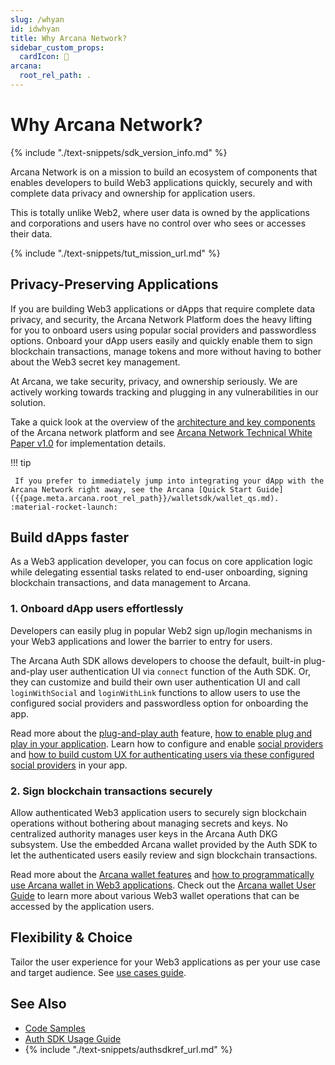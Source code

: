 ```yaml
---
slug: /whyan
id: idwhyan
title: Why Arcana Network?
sidebar_custom_props:
  cardIcon: 📝
arcana:
  root_rel_path: .
---
```


# Why Arcana Network?

{% include "./text-snippets/sdk_version_info.md" %}

Arcana Network is on a mission to build an ecosystem of components that enables developers to build Web3 applications quickly, securely and with complete data privacy and ownership for application users.

This is totally unlike Web2, where user data is owned by the applications and corporations and users have no control over who sees or accesses their data.

{% include "./text-snippets/tut_mission_url.md" %}

## Privacy-Preserving Applications

If you are building Web3 applications or dApps that require complete data privacy, and security, the Arcana Network Platform does the heavy lifting for you to onboard users using popular social providers and passwordless options. Onboard your dApp users easily and quickly enable them to sign blockchain transactions, manage tokens and more without having to bother about the Web3 secret key management.

At Arcana, we take security, privacy, and ownership seriously. We are actively working towards tracking and plugging in any vulnerabilities in our solution.

Take a quick look at the overview of the [architecture and key components]({{page.meta.arcana.root_rel_path}}/howitworks.md) of the Arcana network platform and see [Arcana Network Technical White Paper v1.0](https://www.notion.so/arcananetwork/Arcana-Technical-Docs-a1d7fd0d2970452586c693e4fee14d08) for implementation details.

!!! tip

     If you prefer to immediately jump into integrating your dApp with the Arcana Network right away, see the Arcana [Quick Start Guide]({{page.meta.arcana.root_rel_path}}/walletsdk/wallet_qs.md). :material-rocket-launch:

## Build dApps faster

As a Web3 application developer, you can focus on core application logic while delegating essential tasks related to end-user onboarding, signing blockchain transactions, and data management to Arcana.

### 1. Onboard dApp users effortlessly

Developers can easily plug in popular Web2 sign up/login mechanisms in your Web3 applications and lower the barrier to entry for users. 

The Arcana Auth SDK allows developers to choose the default, built-in plug-and-play user authentication UI via `connect` function of the Auth SDK. Or, they can customize and build their own user authentication UI and call `loginWithSocial` and `loginWithLink` functions to allow users to use the configured social providers and passwordless option for onboarding the app. 

Read more about the [plug-and-play auth]({{page.meta.arcana.root_rel_path}}/concepts/plugnplayauth.md) feature, [how to enable plug and play in your application]({{page.meta.arcana.root_rel_path}}/howto/onboard_users/wallet_plugnplay.md). Learn how to configure and enable [social providers]({{page.meta.arcana.root_rel_path}}/concepts/authtype/arcanaauth.md) and [how to build custom UX for authenticating users via these configured social providers]({{page.meta.arcana.root_rel_path}}/howto/onboard_users/build_social/index.md) in your app.

### 2. Sign blockchain transactions securely

Allow authenticated Web3 application users to securely sign blockchain operations without bothering about managing secrets and keys. No centralized authority manages user keys in the Arcana Auth DKG subsystem. Use the embedded Arcana wallet provided by the Auth SDK to let the authenticated users easily review and sign blockchain transactions. 

Read more about the [Arcana wallet features]({{page.meta.arcana.root_rel_path}}/concepts/anwallet/index.md) and [how to programmatically use Arcana wallet in Web3 applications]({{page.meta.arcana.root_rel_path}}/howto/arcana_wallet/index.md). Check out the [Arcana wallet User Guide]({{page.meta.arcana.root_rel_path}}/user_guides/wallet_ui/index.md) to learn more about various Web3 wallet operations that can be accessed by the application users.

## Flexibility & Choice

Tailor the user experience for your Web3 applications as per your use case and target audience. See [use cases guide]({{page.meta.arcana.root_rel_path}}/use_cases.md).

## See Also

* [Code Samples]({{page.meta.arcana.root_rel_path}}/tutorials/code_samples/index.md)
* [Auth SDK Usage Guide]({{page.meta.arcana.root_rel_path}}/walletsdk/wallet_usage.md)
* {% include "./text-snippets/authsdkref_url.md" %}
